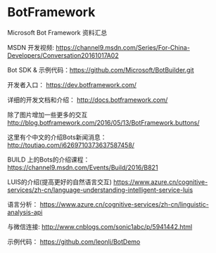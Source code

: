 # BotFramework 
Microsoft Bot Framework  资料汇总

MSDN 开发视频: https://channel9.msdn.com/Series/For-China-Developers/Conversation20161017A02 

Bot SDK & 示例代码：https://github.com/Microsoft/BotBuilder.git 

开发者入口：
https://dev.botframework.com/   

详细的开发文档和介绍：
http://docs.botframework.com/ 

除了图片增加一些更多的交互
http://blog.botframework.com/2016/05/13/BotFramework.buttons/ 

这里有个中文的介绍Bots新闻消息： 
http://toutiao.com/i6269710373637587458/ 

BUILD 上的Bots的介绍课程：
https://channel9.msdn.com/Events/Build/2016/B821 

LUIS的介绍(提高更好的自然语言交互)
https://www.azure.cn/cognitive-services/zh-cn/language-understanding-intelligent-service-luis 

语言分析：
https://www.azure.cn/cognitive-services/zh-cn/linguistic-analysis-api 


与微信连接:
http://www.cnblogs.com/sonic1abc/p/5941442.html

示例代码：
https://github.com/leonlj/BotDemo 

